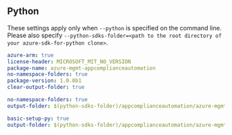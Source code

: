 ## Python

These settings apply only when `--python` is specified on the command line.
Please also specify `--python-sdks-folder=<path to the root directory of your azure-sdk-for-python clone>`.

``` yaml $(track2)
azure-arm: true
license-header: MICROSOFT_MIT_NO_VERSION
package-name: azure-mgmt-appcomplianceautomation
no-namespace-folders: true
package-version: 1.0.0b1
clear-output-folder: true
```

``` yaml $(python-mode) == 'update' && $(track2)
no-namespace-folders: true
output-folder: $(python-sdks-folder)/appcomplianceautomation/azure-mgmt-appcomplianceautomation/azure/mgmt/appcomplianceautomation
```

``` yaml $(python-mode) == 'create' && $(track2)
basic-setup-py: true
output-folder: $(python-sdks-folder)/appcomplianceautomation/azure-mgmt-appcomplianceautomation
```
